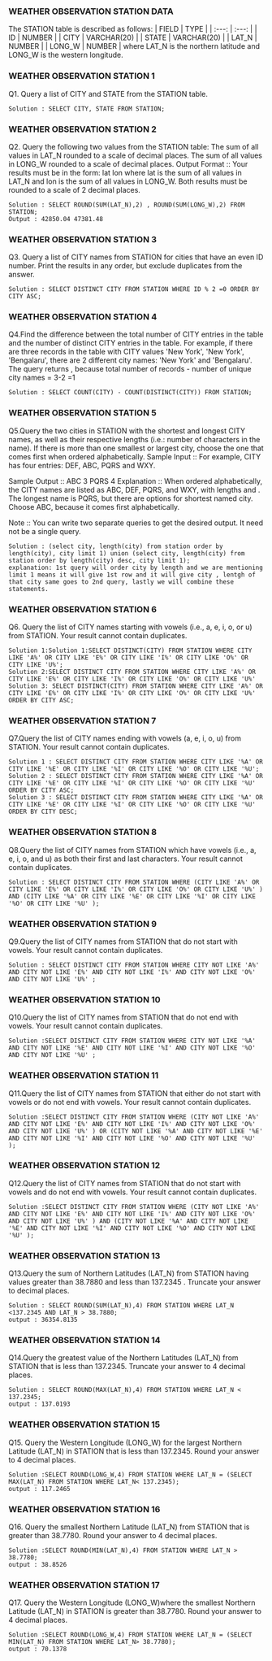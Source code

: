 ### WEATHER OBSERVATION STATION  DATA

The STATION table is described as follows:
| FIELD | TYPE |
| :---: | :---: |
| ID | NUMBER |
| CITY | VARCHAR(20) |
| STATE | VARCHAR(20) |
| LAT_N | NUMBER |
| LONG_W | NUMBER |
where LAT_N is the northern latitude and LONG_W is the western longitude.

### WEATHER OBSERVATION STATION 1
Q1. Query a list of CITY and STATE from the STATION table.

    Solution : SELECT CITY, STATE FROM STATION;
### WEATHER OBSERVATION STATION 2
Q2. Query the following two values from the STATION table:
The sum of all values in LAT_N rounded to a scale of  decimal places.
The sum of all values in LONG_W rounded to a scale of  decimal places.
Output Format :: 
Your results must be in the form: lat lon
where lat is the sum of all values in LAT_N and lon is the sum of all values in LONG_W. Both results must be rounded to a scale of 2 decimal places.

    Solution : SELECT ROUND(SUM(LAT_N),2) , ROUND(SUM(LONG_W),2) FROM STATION;
    Output : 42850.04 47381.48
### WEATHER OBSERVATION STATION 3   
Q3. Query a list of CITY names from STATION for cities that have an even ID number. Print the results in any order, but exclude duplicates from the answer.
 
    Solution : SELECT DISTINCT CITY FROM STATION WHERE ID % 2 =0 ORDER BY CITY ASC;     
### WEATHER OBSERVATION STATION 4
Q4.Find the difference between the total number of CITY entries in the table and the number of distinct CITY entries in the table.
For example, if there are three records in the table with CITY values 'New York', 'New York', 'Bengalaru', there are 2 different city names: 'New York' and 'Bengalaru'. The query returns , because total number of records - number of unique city names = 3-2 =1

    Solution : SELECT COUNT(CITY) - COUNT(DISTINCT(CITY)) FROM STATION;
### WEATHER OBSERVATION STATION 5
Q5.Query the two cities in STATION with the shortest and longest CITY names, as well as their respective lengths (i.e.: number of characters in the name). If there is more than one smallest or largest city, choose the one that comes first when ordered alphabetically.
Sample Input ::
For example, CITY has four entries: DEF, ABC, PQRS and WXY.

Sample Output :: 
ABC 3
PQRS 4
Explanation :: When ordered alphabetically, the CITY names are listed as ABC, DEF, PQRS, and WXY, with lengths  and . The longest name is PQRS, but there are  options for shortest named city. Choose ABC, because it comes first alphabetically.

Note :: You can write two separate queries to get the desired output. It need not be a single query.

    Solution : (select city, length(city) from station order by length(city), city limit 1) union (select city, length(city) from station order by length(city) desc, city limit 1);
    explanation: 1st query will order city by length and we are mentioning limit 1 means it will give 1st row and it will give city , lentgh of that city same goes to 2nd query, lastly we will combine these statements.
    
### WEATHER OBSERVATION STATION 6
Q6. Query the list of CITY names starting with vowels (i.e., a, e, i, o, or u) from STATION. Your result cannot contain duplicates.

    Solution 1:Solution 1:SELECT DISTINCT(CITY) FROM STATION WHERE CITY LIKE 'A%' OR CITY LIKE 'E%' OR CITY LIKE 'I%' OR CITY LIKE 'O%' OR CITY LIKE 'U%';
    Solution 2:SELECT DISTINCT CITY FROM STATION WHERE CITY LIKE 'A%' OR CITY LIKE 'E%' OR CITY LIKE 'I%' OR CITY LIKE 'O%' OR CITY LIKE 'U%'
    Solution 3: SELECT DISTINCT(CITY) FROM STATION WHERE CITY LIKE 'A%' OR CITY LIKE 'E%' OR CITY LIKE 'I%' OR CITY LIKE 'O%' OR CITY LIKE 'U%' ORDER BY CITY ASC;
### WEATHER OBSERVATION STATION 7
Q7.Query the list of CITY names ending with vowels (a, e, i, o, u) from STATION. Your result cannot contain duplicates. 

    Solution 1 : SELECT DISTINCT CITY FROM STATION WHERE CITY LIKE '%A' OR CITY LIKE '%E' OR CITY LIKE '%I' OR CITY LIKE '%O' OR CITY LIKE '%U';
    Solution 2 : SELECT DISTINCT CITY FROM STATION WHERE CITY LIKE '%A' OR CITY LIKE '%E' OR CITY LIKE '%I' OR CITY LIKE '%O' OR CITY LIKE '%U' ORDER BY CITY ASC;
    Solution 3 : SELECT DISTINCT CITY FROM STATION WHERE CITY LIKE '%A' OR CITY LIKE '%E' OR CITY LIKE '%I' OR CITY LIKE '%O' OR CITY LIKE '%U' ORDER BY CITY DESC;
### WEATHER OBSERVATION STATION 8
Q8.Query the list of CITY names from STATION which have vowels (i.e., a, e, i, o, and u) as both their first and last characters. Your result cannot contain duplicates.

    Solution : SELECT DISTINCT CITY FROM STATION WHERE (CITY LIKE 'A%' OR CITY LIKE 'E%' OR CITY LIKE 'I%' OR CITY LIKE 'O%' OR CITY LIKE 'U%' ) AND (CITY LIKE '%A' OR CITY LIKE '%E' OR CITY LIKE '%I' OR CITY LIKE '%O' OR CITY LIKE '%U' );
### WEATHER OBSERVATION STATION 9
Q9.Query the list of CITY names from STATION that do not start with vowels. Your result cannot contain duplicates.

    Solution : SELECT DISTINCT CITY FROM STATION WHERE CITY NOT LIKE 'A%' AND CITY NOT LIKE 'E%' AND CITY NOT LIKE 'I%' AND CITY NOT LIKE 'O%' AND CITY NOT LIKE 'U%' ;
### WEATHER OBSERVATION STATION 10
Q10.Query the list of CITY names from STATION that do not end with vowels. Your result cannot contain duplicates.

    Solution :SELECT DISTINCT CITY FROM STATION WHERE CITY NOT LIKE '%A' AND CITY NOT LIKE '%E' AND CITY NOT LIKE '%I' AND CITY NOT LIKE '%O' AND CITY NOT LIKE '%U' ;
    
### WEATHER OBSERVATION STATION 11
Q11.Query the list of CITY names from STATION that either do not start with vowels or do not end with vowels. Your result cannot contain duplicates.

    Solution :SELECT DISTINCT CITY FROM STATION WHERE (CITY NOT LIKE 'A%' AND CITY NOT LIKE 'E%' AND CITY NOT LIKE 'I%' AND CITY NOT LIKE 'O%' AND CITY NOT LIKE 'U%' ) OR (CITY NOT LIKE '%A' AND CITY NOT LIKE '%E' AND CITY NOT LIKE '%I' AND CITY NOT LIKE '%O' AND CITY NOT LIKE '%U' );

### WEATHER OBSERVATION STATION 12
Q12.Query the list of CITY names from STATION that do not start with vowels and do not end with vowels. Your result cannot contain duplicates.

    Solution :SELECT DISTINCT CITY FROM STATION WHERE (CITY NOT LIKE 'A%' AND CITY NOT LIKE 'E%' AND CITY NOT LIKE 'I%' AND CITY NOT LIKE 'O%' AND CITY NOT LIKE 'U%' ) AND (CITY NOT LIKE '%A' AND CITY NOT LIKE '%E' AND CITY NOT LIKE '%I' AND CITY NOT LIKE '%O' AND CITY NOT LIKE '%U' );
### WEATHER OBSERVATION STATION 13
Q13.Query the sum of Northern Latitudes (LAT_N) from STATION having values greater than 38.7880 and less than 137.2345 . Truncate your answer to  decimal places.

    Solution : SELECT ROUND(SUM(LAT_N),4) FROM STATION WHERE LAT_N <137.2345 AND LAT_N > 38.7880;
    output : 36354.8135
### WEATHER OBSERVATION STATION 14
Q14.Query the greatest value of the Northern Latitudes (LAT_N) from STATION that is less than 137.2345. Truncate your answer to 4 decimal places.

    Solution : SELECT ROUND(MAX(LAT_N),4) FROM STATION WHERE LAT_N < 137.2345;
    output : 137.0193  
### WEATHER OBSERVATION STATION 15
Q15. Query the Western Longitude (LONG_W) for the largest Northern Latitude (LAT_N) in STATION that is less than 137.2345. Round your answer to 4 decimal places.

    Solution :SELECT ROUND(LONG_W,4) FROM STATION WHERE LAT_N = (SELECT MAX(LAT_N) FROM STATION WHERE LAT_N< 137.2345);
    output : 117.2465
### WEATHER OBSERVATION STATION 16
Q16. Query the smallest Northern Latitude (LAT_N) from STATION that is greater than 38.7780. Round your answer to 4 decimal places.

    Solution :SELECT ROUND(MIN(LAT_N),4) FROM STATION WHERE LAT_N > 38.7780;
    output : 38.8526
### WEATHER OBSERVATION STATION 17
Q17. Query the Western Longitude (LONG_W)where the smallest Northern Latitude (LAT_N) in STATION is greater than 38.7780. Round your answer to 4 decimal places.  

    Solution :SELECT ROUND(LONG_W,4) FROM STATION WHERE LAT_N = (SELECT MIN(LAT_N) FROM STATION WHERE LAT_N> 38.7780);
    output : 70.1378
    

    
